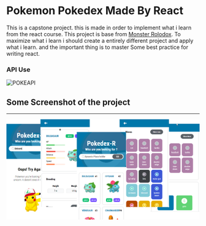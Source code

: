 # Pokemon Pokedex Made By React

This is a capstone project. this is made in order to implement what i learn from the react course. This project is base from [Monster Rolodox](https://terieyenike.github.io/rolodex/). To maximize what i learn i should create a entirely different project and apply what i learn. and the important thing is to master Some best practice for writing react.

### API Use
![POKEAPI](https://pokeapi.co/static/pokeapi_256.3fa72200.png)

## Some Screenshot of the project
---
![Project Screen Shot](https://raw.githubusercontent.com/JoemarDev/React-Pokedex/main/screenshot.png)
